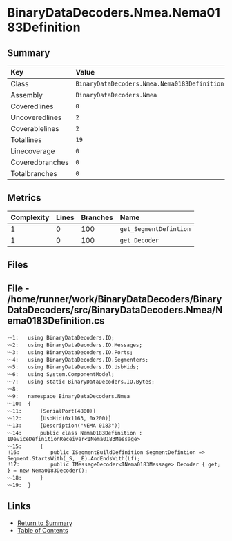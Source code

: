 ﻿# BinaryDataDecoders.Nmea.Nema0183Definition

## Summary

| Key             | Value                                        |
| :-------------- | :------------------------------------------- |
| Class           | `BinaryDataDecoders.Nmea.Nema0183Definition` |
| Assembly        | `BinaryDataDecoders.Nmea`                    |
| Coveredlines    | `0`                                          |
| Uncoveredlines  | `2`                                          |
| Coverablelines  | `2`                                          |
| Totallines      | `19`                                         |
| Linecoverage    | `0`                                          |
| Coveredbranches | `0`                                          |
| Totalbranches   | `0`                                          |

## Metrics

| Complexity | Lines | Branches | Name                   |
| :--------- | :---- | :------- | :--------------------- |
| 1          | 0     | 100      | `get_SegmentDefintion` |
| 1          | 0     | 100      | `get_Decoder`          |

## Files

## File - /home/runner/work/BinaryDataDecoders/BinaryDataDecoders/src/BinaryDataDecoders.Nmea/Nema0183Definition.cs

```CSharp
〰1:   using BinaryDataDecoders.IO;
〰2:   using BinaryDataDecoders.IO.Messages;
〰3:   using BinaryDataDecoders.IO.Ports;
〰4:   using BinaryDataDecoders.IO.Segmenters;
〰5:   using BinaryDataDecoders.IO.UsbHids;
〰6:   using System.ComponentModel;
〰7:   using static BinaryDataDecoders.IO.Bytes;
〰8:   
〰9:   namespace BinaryDataDecoders.Nmea
〰10:  {
〰11:      [SerialPort(4800)]
〰12:      [UsbHid(0x1163, 0x200)]
〰13:      [Description("NEMA 0183")]
〰14:      public class Nema0183Definition : IDeviceDefinitionReceiver<INema0183Message>
〰15:      {
‼16:          public ISegmentBuildDefinition SegmentDefintion => Segment.StartsWith(_S, _E).AndEndsWith(Lf);
‼17:          public IMessageDecoder<INema0183Message> Decoder { get; } = new Nema0183Decoder();
〰18:      }
〰19:  }
```

## Links

* [Return to Summary](Summary.md)
* [Table of Contents](../TOC.md)


